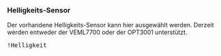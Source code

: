 ﻿### Helligkeits-Sensor

Der vorhandene Helligkeits-Sensor kann hier ausgewählt werden. Derzeit werden entweder der VEML7700 oder der OPT3001 unterstützt.

<kbd>!Helligkeit</kbd>

